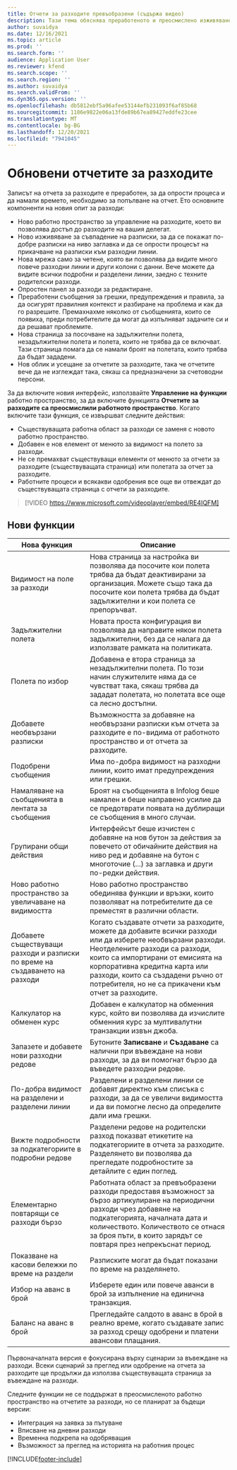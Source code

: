 ```yaml
---
title: Отчети за разходите превъобразени (съдържа видео)
description: Тази тема обяснява преработеното и преосмислено изживяване за въвеждане на отчет за разходите.
author: suvaidya
ms.date: 12/16/2021
ms.topic: article
ms.prod: ''
ms.search.form: ''
audience: Application User
ms.reviewer: kfend
ms.search.scope: ''
ms.search.region: ''
ms.author: suvaidya
ms.search.validFrom: ''
ms.dyn365.ops.version: ''
ms.openlocfilehash: db5812ebf5a96afee53144efb231093f6af85b68
ms.sourcegitcommit: 1186e9822e06a13fde89b67ea89427eddfe23cee
ms.translationtype: MT
ms.contentlocale: bg-BG
ms.lasthandoff: 12/20/2021
ms.locfileid: "7941045"
---
```

# <a name="expense-reports-reimagined"></a>Обновени отчетите за разходите

Записът на отчета за разходите е преработен, за да опрости процеса и да намали времето, необходимо за попълване на отчет. Ето основните компоненти на новия опит за разходи:

- Ново работно пространство за управление на разходите, което ви позволява достъп до разходите на вашия делегат.
- Ново изживяване за съвпадение на разписки, за да се покажат по-добре разписки на ниво заглавка и да се опрости процесът на прикачване на разписки към разходни линии.
- Нова мрежа само за четене, която ви позволява да видите много повече разходни линии и други колони с данни. Вече можете да видите всички подробни и разделени линии, заедно с техните родителски разходи.
- Опростен панел за разходи за редактиране.
- Преработени съобщения за грешки, предупреждения и правила, за да осигурят правилния контекст и разбиране на проблема и как да го разрешите. Премахнахме няколко от съобщенията, които се появиха, преди потребителите да могат да изпълняват задачите си и да решават проблемите.
- Нова страница за посочване на задължителни полета, незадължителни полета и полета, които не трябва да се включват. Тази страница помага да се намали броят на полетата, които трябва да бъдат зададени.
- Нов облик и усещане за отчетите за разходите, така че отчетите вече да не изглеждат така, сякаш са предназначени за счетоводни персони.

За да включите новия интерфейс, използвайте **Управление на функции** работно пространство, за да включите функцията **Отчетите за разходите са преосмислили работното пространство**. Когато включите тази функция, се извършват следните действия:

- Съществуващата работна област за разходи се заменя с новото работно пространство.
- Добавен е нов елемент от менюто за видимост на полето за разходи.
- Не се премахват съществуващи елементи от менюто за отчети за разходите (съществуващата страница) или полетата за отчет за разходите.
- Работните процеси и всякакви одобрения все още ви отвеждат до съществуващата страница с отчети за разходите.

> [!VIDEO https://www.microsoft.com/videoplayer/embed/RE4IQFM]

## <a name="new-features"></a>Нови функции

| Нова функция | Описание |
|---|----|
| Видимост на поле за разходи | Нова страница за настройка ви позволява да посочите кои полета трябва да бъдат деактивирани за организация. Можете също така да посочите кои полета трябва да бъдат задължителни и кои полета се препоръчват. |
| Задължителни полета | Новата проста конфигурация ви позволява да направите някои полета задължителни, без да се налага да използвате рамката на политиката. |
| Полета по избор | Добавена е втора страница за незадължителни полета. По този начин служителите няма да се чувстват така, сякаш трябва да зададат полетата, но полетата все още са лесно достъпни. |
| Добавете необвързани разписки | Възможността за добавяне на необвързани разписки към отчета за разходите е по-видима от работното пространство и от отчета за разходите. |
| Подобрени съобщения | Има по-добра видимост на разходни линии, които имат предупреждения или грешки. |
| Намаляване на съобщенията в лентата за съобщения| Броят на съобщенията в Infolog беше намален и беше направено усилие да се предотврати появата на дублиращи се съобщения в много случаи. |
| Групирани общи действия | Интерфейсът беше изчистен с добавяне на нов бутон за действия за повечето от обичайните действия на ниво ред и добавяне на бутон с многоточие (...) за заглавка и други по-редки действия. |
| Ново работно пространство за увеличаване на видимостта | Ново работно пространство обединява функции и връзки, които позволяват на потребителите да се преместят в различни области. |
| Добавете съществуващи разходи и разписки по време на създаването на разходи | Когато създавате отчети за разходите, можете да добавите всички разходи или да изберете необвързани разходи. Неотделените разходи са разходи, които са импортирани от емисията на корпоративна кредитна карта или разходи, които са създадени ръчно от потребителя, но не са прикачени към отчет за разходите.|
| Калкулатор на обменен курс | Добавен е калкулатор на обменния курс, който ви позволява да изчислите обменния курс за мултивалутни транзакции извън джоба. |
| Запазете и добавете нови разходни редове | Бутоните **Записване** и **Създаване** са налични при въвеждане на нови разходи, за да ви помогнат бързо да въведете разходни редове. |
| По-добра видимост на разделени и разделени линии | Разделени и разделени линии се добавят директно към списъка с разходи, за да се увеличи видимостта и да ви помогне лесно да определите дали има грешки. |
| Вижте подробности за подкатегориите в подробни редове | Разделени редове на родителски разход показват етикетите на подкатегориите в отчета за разходите. Разделянето ви позволява да прегледате подробностите за детайлите с един поглед.|
|Елементарно повтарящи се разходи бързо | Работната област за превъобразени разходи предоставя възможност за бързо артикулиране на периодични разходи чрез добавяне на подкатегорията, началната дата и количеството. Количеството се отнася за броя пъти, в които зарядът се повтаря през непрекъснат период. |
| Показване на касови бележки по време на раздели | Разписките могат да бъдат показани по време на разделянето. |
| Избор на аванс в брой | Изберете един или повече аванси в брой за изпълнение на единична транзакция. |
| Баланс на аванс в брой | Прегледайте салдото в аванс в брой в реално време, когато създавате запис за разход срещу одобрени и платени авансови плащания. |

Първоначалната версия е фокусирана върху сценарии за въвеждане на разходи. Всеки сценарий за преглед или одобрение на отчета за разходите ще продължи да използва съществуващата страница за въвеждане на разходи.


Следните функции не се поддържат в преосмисленото работно пространство на отчетите за разходи, но се планират за бъдещи версии: 

- Интеграция на заявка за пътуване
- Вписване на дневни разходи
- Временна подкрепа на одобряващия
- Възможност за преглед на историята на работния процес


[!INCLUDE[footer-include](../includes/footer-banner.md)]
